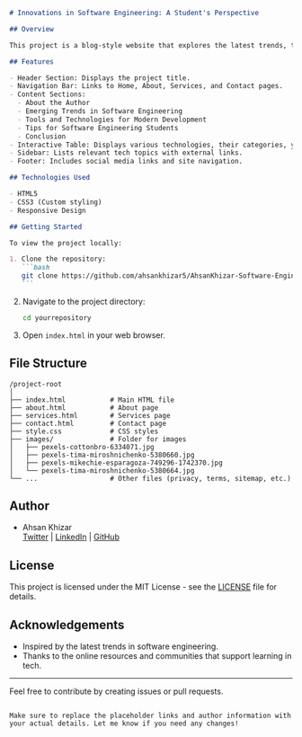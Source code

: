 ````markdown
# Innovations in Software Engineering: A Student's Perspective

## Overview

This project is a blog-style website that explores the latest trends, tools, and tips in software engineering from a student's perspective. It aims to share knowledge and insights for aspiring software engineers.

## Features

- Header Section: Displays the project title.
- Navigation Bar: Links to Home, About, Services, and Contact pages.
- Content Sections:
  - About the Author
  - Emerging Trends in Software Engineering
  - Tools and Technologies for Modern Development
  - Tips for Software Engineering Students
  - Conclusion
- Interactive Table: Displays various technologies, their categories, years introduced, impacts, and current status.
- Sidebar: Lists relevant tech topics with external links.
- Footer: Includes social media links and site navigation.

## Technologies Used

- HTML5
- CSS3 (Custom styling)
- Responsive Design

## Getting Started

To view the project locally:

1. Clone the repository:
   ```bash
   git clone https://github.com/ahsankhizar5/AhsanKhizar-Software-Engineering-Blog.git
   ```
````

2. Navigate to the project directory:
   ```bash
   cd yourrepository
   ```
3. Open `index.html` in your web browser.

## File Structure

```
/project-root
│
├── index.html           # Main HTML file
├── about.html           # About page
├── services.html        # Services page
├── contact.html         # Contact page
├── style.css            # CSS styles
├── images/              # Folder for images
│   ├── pexels-cottonbro-6334071.jpg
│   ├── pexels-tima-miroshnichenko-5380660.jpg
│   ├── pexels-mikechie-esparagoza-749296-1742370.jpg
│   └── pexels-tima-miroshnichenko-5380664.jpg
└── ...                  # Other files (privacy, terms, sitemap, etc.)
```

## Author

- Ahsan Khizar  
  [Twitter](https://twitter.com/ahsankhizar7) | [LinkedIn](https://linkedin.com/in/ahsankhizar) | [GitHub](https://github.com/ahsankhizar5)

## License

This project is licensed under the MIT License - see the [LICENSE](LICENSE) file for details.

## Acknowledgements

- Inspired by the latest trends in software engineering.
- Thanks to the online resources and communities that support learning in tech.

---

Feel free to contribute by creating issues or pull requests.

```

Make sure to replace the placeholder links and author information with your actual details. Let me know if you need any changes!
```
